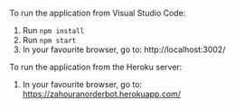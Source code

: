
To run the application from Visual Studio Code:

1. Run `npm install`
2. Run `npm start`
3. In your favourite browser, go to: http://localhost:3002/

To run the application from the Heroku server:

1. In your favourite browser, go to: https://zahouranorderbot.herokuapp.com/

